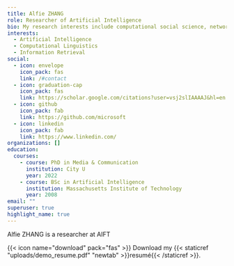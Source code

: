 ```yaml
---
title: Alfie ZHANG
role: Researcher of Artificial Intelligence
bio: My research interests include computational social science, network science,
interests:
  - Artificial Intelligence
  - Computational Linguistics
  - Information Retrieval
social:
  - icon: envelope
    icon_pack: fas
    link: /#contact
  - icon: graduation-cap
    icon_pack: fas
    link: https://scholar.google.com/citations?user=vsj2slIAAAAJ&hl=en
  - icon: github
    icon_pack: fab
    link: https://github.com/microsoft
  - icon: linkedin
    icon_pack: fab
    link: https://www.linkedin.com/
organizations: []
education:
  courses:
    - course: PhD in Media & Communication
      institution: City U
      year: 2022
    - course: BSc in Artificial Intelligence
      institution: Massachusetts Institute of Technology
      year: 2008
email: ""
superuser: true
highlight_name: true
---
```

A﻿lfie ZHANG is a researcher at AIFT

{{< icon name="download" pack="fas" >}} Download my {{< staticref "uploads/demo_resume.pdf" "newtab" >}}resumé{{< /staticref >}}.